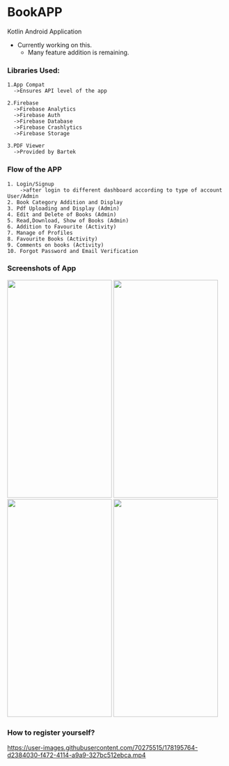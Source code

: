 # BookAPP
Kotlin Android Application
- Currently working on this.
    - Many feature addition is remaining.


### Libraries Used:
    1.App Compat
      ->Ensures API level of the app
   
    2.Firebase
      ->Firebase Analytics
      ->Firebase Auth
      ->Firebase Database
      ->Firebase Crashlytics
      ->Firebase Storage
      
    3.PDF Viewer
      ->Provided by Bartek

### Flow of the APP
    1. Login/Signup 
        ->after login to different dashboard according to type of account User/Admin
    2. Book Category Addition and Display
    3. Pdf Uploading and Display (Admin)
    4. Edit and Delete of Books (Admin)
    5. Read,Download, Show of Books (Admin)
    6. Addition to Favourite (Activity)
    7. Manage of Profiles
    8. Favourite Books (Activity)
    9. Comments on books (Activity)
    10. Forgot Password and Email Verification
    
    
### Screenshots of App
<p float="left">
<img src="https://user-images.githubusercontent.com/70275515/178137378-4bafe1fb-1428-4666-850d-9837507daf37.jpg"  width=240 height=500>
<img src="https://user-images.githubusercontent.com/70275515/178137383-90c8dbe0-cdc4-450b-adb8-e8cadc0eb101.jpg"  width=240 height=500>
<img src="https://user-images.githubusercontent.com/70275515/178195464-7a662966-1682-4e2d-8f00-be67a103528f.jpg"  width=240 height=500>
<img src="https://user-images.githubusercontent.com/70275515/178137395-ad26c736-f91a-468b-aa38-9d0ac0a652e5.jpg"  width=240 height=500>
</p>

### How to register yourself?
https://user-images.githubusercontent.com/70275515/178195764-d2384030-f472-4114-a9a9-327bc512ebca.mp4



